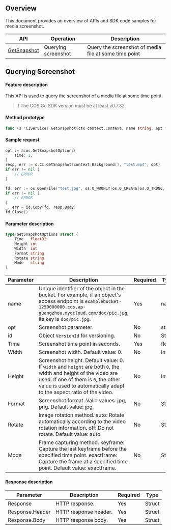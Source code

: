 ## Overview

This document provides an overview of APIs and SDK code samples for media screenshot.

| API | Operation |  Description |
| ------------------------------------------------------------ | --------------------------|---------------------------- |
|   [GetSnapshot](https://intl.cloud.tencent.com/document/product/436/46912)     |  Querying screenshot	 |   Query the screenshot of media file at some time point     |


## Querying Screenshot

#### Feature description

This API is used to query the screenshot of a media file at some time point.

>! The COS Go SDK version must be at least v0.7.32.

#### Method prototype

```go
func (s *CIService) GetSnapshot(ctx context.Context, name string, opt *GetSnapshotOptions, id ...string) (*Response, error)
```

#### Sample request
```go
opt := &cos.GetSnapshotOptions{
	Time: 1,
} 
resp, err := c.CI.GetSnapshot(context.Background(), "test.mp4", opt)
if err != nil {
    // ERROR
}
  
fd, err := os.OpenFile("test.jpg", os.O_WRONLY|os.O_CREATE|os.O_TRUNC, 0660)
if err != nil {
    // ERROR
} 
_, err = io.Copy(fd, resp.Body)
fd.Close()
```

#### Parameter description

```go
type GetSnapshotOptions struct {
    Time   float32 
    Height int 
    Width  int  
    Format string
    Rotate string
    Mode   string
}
```

| Parameter | Description | Required | Type |
| ------- | ----------------------------------------------------------- | ------- | ----- |
| name | Unique identifier of the object in the bucket. For example, if an object's access endpoint is `examplebucket-1250000000.cos.ap-guangzhou.myqcloud.com/doc/pic.jpg`, its key is `doc/pic.jpg`. | Yes | name |
| opt      | Screenshot parameter.       | No       | struct |
| id        | Object `VersionId` for versioning. | No | String  |
| Time   | Screenshot time point in seconds.        | Yes       | float  |
| Width | Screenshot width. Default value: 0.         | No       | Int    |
| Height | Screenshot height. Default value: 0. If `width` and `height` are both `0`, the width and height of the video are used. If one of them is `0`, the other value is used to automatically adapt to the aspect ratio of the video. | No       | Int    |
| Format | Screenshot format. Valid values: jpg, png. Default value: jpg. | No | String |
| Rotate | Image rotation method. auto: Rotate automatically according to the video rotation information. off: Do not rotate. Default value: auto. | No | String |
| Mode | Frame capturing method. keyframe: Capture the last keyframe before the specified time point. exactframe: Capture the frame at a specified time point. Default value: exactframe. | No | String |

#### Response description

| Parameter | Description | Required | Type |
| ------- | ----------------------------------------------------------- | ------- | ----- |
| Response     | HTTP response.  | Yes       | Struct  |
| Response.Header     | HTTP response header.  | Yes       | Struct  |
| Response.Body     | HTTP response body.  | Yes       | Struct  |
